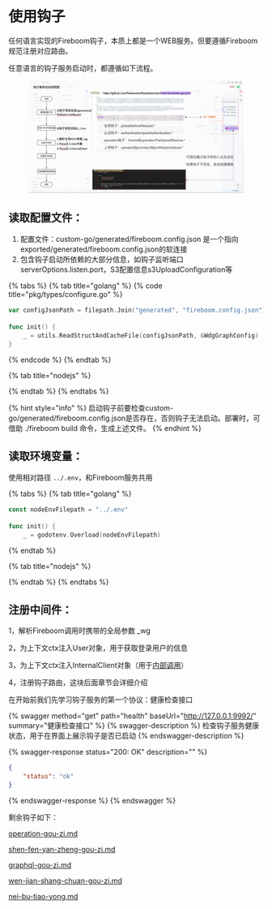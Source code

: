 # 使用钩子

任何语言实现的Fireboom钩子，本质上都是一个WEB服务。但要遵循Fireboom规范注册对应路由。

任意语言的钩子服务启动时，都遵循如下流程。

<figure><img src="../../.gitbook/assets/image (1) (1) (1).png" alt=""><figcaption></figcaption></figure>

## 读取配置文件：

1. 配置文件：custom-go/generated/fireboom.config.json 是一个指向exported/generated/fireboom.config.json的软连接
2. 包含钩子启动所依赖的大部分信息，如钩子监听端口serverOptions.listen.port，S3配置信息s3UploadConfiguration等

{% tabs %}
{% tab title="golang" %}
{% code title="pkg/types/configure.go" %}
```go
var configJsonPath = filepath.Join("generated", "fireboom.config.json")

func init() {
	_ = utils.ReadStructAndCacheFile(configJsonPath, &WdgGraphConfig)
}
```
{% endcode %}
{% endtab %}

{% tab title="nodejs" %}

{% endtab %}
{% endtabs %}

{% hint style="info" %}
启动钩子前要检查custom-go/generated/fireboom.config.json是否存在，否则钩子无法启动。部署时，可借助 ./fireboom build 命令，生成上述文件。
{% endhint %}

## 读取环境变量：

使用相对路径 `../.env`，和Fireboom服务共用

{% tabs %}
{% tab title="golang" %}
```go
const nodeEnvFilepath = "../.env"

func init() {
    _ = godotenv.Overload(nodeEnvFilepath)
```
{% endtab %}

{% tab title="nodejs" %}

{% endtab %}
{% endtabs %}

## 注册中间件：

1，解析Fireboom调用时携带的全局参数 \_wg



2，为上下文ctx注入User对象，用于获取登录用户的信息



3，为上下文ctx注入InternalClient对象（用于[内部调用](../nei-bu-tiao-yong.md)）



4，注册钩子路由，这块后面章节会详细介绍





在开始前我们先学习钩子服务的第一个协议：健康检查接口

{% swagger method="get" path="health" baseUrl="http://127.0.0.1:9992/" summary="健康检查接口" %}
{% swagger-description %}
检查钩子服务健康状态，用于在界面上展示钩子是否已启动
{% endswagger-description %}

{% swagger-response status="200: OK" description="" %}
```json
{
    "status": "ok"
}
```
{% endswagger-response %}
{% endswagger %}

剩余钩子如下：

[operation-gou-zi.md](../operation-gou-zi.md "mention")

[shen-fen-yan-zheng-gou-zi.md](../shen-fen-yan-zheng-gou-zi.md "mention")

[graphql-gou-zi.md](../graphql-gou-zi.md "mention")

[wen-jian-shang-chuan-gou-zi.md](../wen-jian-shang-chuan-gou-zi.md "mention")

[nei-bu-tiao-yong.md](../nei-bu-tiao-yong.md "mention")


